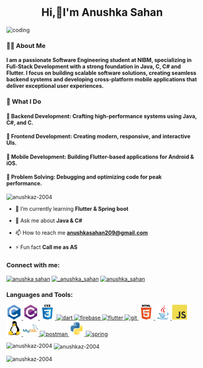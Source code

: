 <h1 align="center">Hi,👋I'm Anushka Sahan</h1>
<img align="center" alt="coding" width="400" src="https://cdn.dribbble.com/users/1162077/screenshots/3848914/programmer.gif"> 
<h3 align="left">👨‍💻 About Me</h3> 

<h4 align="left">I am a passionate Software Engineering student at NIBM, specializing in Full-Stack Development with a strong foundation in Java, C, C# and Flutter. I focus on building scalable software solutions, creating seamless backend systems and developing cross-platform mobile applications that deliver exceptional user experiences.</h4> 

<h3 align="left">🚀 What I Do</h3>

<h4 align="left">🔹 Backend Development: Crafting high-performance systems using Java, C#, and C. </h4>
<h4 align="left">🔹 Frontend Development: Creating modern, responsive, and interactive UIs.</h4>
<h4 align="left">🔹 Mobile Development: Building Flutter-based applications for Android & iOS. </h4>
<h4 align="left">🔹 Problem Solving: Debugging and optimizing code for peak performance.</h4>

<p align="left"> <img src="https://komarev.com/ghpvc/?username=anushkaz-2004&label=Profile%20views&color=0e75b6&style=flat" alt="anushkaz-2004" /> </p>

- 🌱 I’m currently learning **Flutter & Spring boot**

- 💬 Ask me about **Java & C#**

- 📫 How to reach me **anushkasahan209@gmail.com**

- ⚡ Fun fact **Call me as AS**

<h3 align="left">Connect with me:</h3>
<p align="left">
<a href="https://linkedin.com/in/anushka sahan" target="blank"><img align="center" src="https://raw.githubusercontent.com/rahuldkjain/github-profile-readme-generator/master/src/images/icons/Social/linked-in-alt.svg" alt="anushka sahan" height="30" width="40" /></a>
<a href="https://instagram.com/_anushka_sahan" target="blank"><img align="center" src="https://raw.githubusercontent.com/rahuldkjain/github-profile-readme-generator/master/src/images/icons/Social/instagram.svg" alt="_anushka_sahan" height="30" width="40" /></a>
<a href="https://discord.gg/anushka_sahan" target="blank"><img align="center" src="https://raw.githubusercontent.com/rahuldkjain/github-profile-readme-generator/master/src/images/icons/Social/discord.svg" alt="anushka_sahan" height="30" width="40" /></a>
</p>

<h3 align="left">Languages and Tools:</h3>
<p align="left"> <a href="https://www.cprogramming.com/" target="_blank" rel="noreferrer"> <img src="https://raw.githubusercontent.com/devicons/devicon/master/icons/c/c-original.svg" alt="c" width="40" height="40"/> </a> <a href="https://www.w3schools.com/cs/" target="_blank" rel="noreferrer"> <img src="https://raw.githubusercontent.com/devicons/devicon/master/icons/csharp/csharp-original.svg" alt="csharp" width="40" height="40"/> </a> <a href="https://www.w3schools.com/css/" target="_blank" rel="noreferrer"> <img src="https://raw.githubusercontent.com/devicons/devicon/master/icons/css3/css3-original-wordmark.svg" alt="css3" width="40" height="40"/> </a> <a href="https://dart.dev" target="_blank" rel="noreferrer"> <img src="https://www.vectorlogo.zone/logos/dartlang/dartlang-icon.svg" alt="dart" width="40" height="40"/> </a> <a href="https://firebase.google.com/" target="_blank" rel="noreferrer"> <img src="https://www.vectorlogo.zone/logos/firebase/firebase-icon.svg" alt="firebase" width="40" height="40"/> </a> <a href="https://flutter.dev" target="_blank" rel="noreferrer"> <img src="https://www.vectorlogo.zone/logos/flutterio/flutterio-icon.svg" alt="flutter" width="40" height="40"/> </a> <a href="https://git-scm.com/" target="_blank" rel="noreferrer"> <img src="https://www.vectorlogo.zone/logos/git-scm/git-scm-icon.svg" alt="git" width="40" height="40"/> </a> <a href="https://www.w3.org/html/" target="_blank" rel="noreferrer"> <img src="https://raw.githubusercontent.com/devicons/devicon/master/icons/html5/html5-original-wordmark.svg" alt="html5" width="40" height="40"/> </a> <a href="https://www.java.com" target="_blank" rel="noreferrer"> <img src="https://raw.githubusercontent.com/devicons/devicon/master/icons/java/java-original.svg" alt="java" width="40" height="40"/> </a> <a href="https://developer.mozilla.org/en-US/docs/Web/JavaScript" target="_blank" rel="noreferrer"> <img src="https://raw.githubusercontent.com/devicons/devicon/master/icons/javascript/javascript-original.svg" alt="javascript" width="40" height="40"/> </a> <a href="https://www.linux.org/" target="_blank" rel="noreferrer"> <img src="https://raw.githubusercontent.com/devicons/devicon/master/icons/linux/linux-original.svg" alt="linux" width="40" height="40"/> </a> <a href="https://www.mysql.com/" target="_blank" rel="noreferrer"> <img src="https://raw.githubusercontent.com/devicons/devicon/master/icons/mysql/mysql-original-wordmark.svg" alt="mysql" width="40" height="40"/> </a> <a href="https://postman.com" target="_blank" rel="noreferrer"> <img src="https://www.vectorlogo.zone/logos/getpostman/getpostman-icon.svg" alt="postman" width="40" height="40"/> </a> <a href="https://www.python.org" target="_blank" rel="noreferrer"> <img src="https://raw.githubusercontent.com/devicons/devicon/master/icons/python/python-original.svg" alt="python" width="40" height="40"/> </a> <a href="https://spring.io/" target="_blank" rel="noreferrer"> <img src="https://www.vectorlogo.zone/logos/springio/springio-icon.svg" alt="spring" width="40" height="40"/> </a> </p>

<p><img align="left" src="https://github-readme-stats.vercel.app/api/top-langs?username=anushkaz-2004&show_icons=true&locale=en&layout=compact" alt="anushkaz-2004" /></p>

<p>&nbsp;<img align="center" src="https://github-readme-stats.vercel.app/api?username=anushkaz-2004&show_icons=true&locale=en" alt="anushkaz-2004" /></p>

<p><img align="center" src="https://github-readme-streak-stats.herokuapp.com/?user=anushkaz-2004&" alt="anushkaz-2004" /></p>
